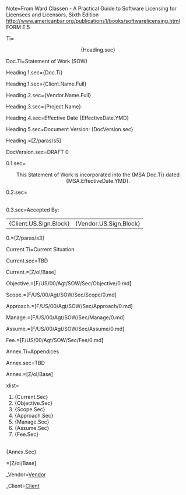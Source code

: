 Note=From Ward Classen  - A Practical Guide to Software Licensing for Licensees and Licensors, Sixth Edition http://www.americanbar.org/publications1/books/softwarelicensing.html FORM E.5

Ti=<center>{Heading.sec}</center>

Doc.Ti=Statement of Work (SOW)

Heading.1.sec={Doc.Ti}

Heading.1.sec={Client.Name.Full}

Heading.2.sec={Vendor.Name.Full}

Heading.3.sec={Project.Name}

Heading.4.sec=Effective Date {EffectiveDate.YMD}

Heading.5.sec=Document Version: {DocVersion.sec}

Heading.=[Z/paras/s5]

DocVersion.sec=DRAFT 0

0.1.sec=<center>This Statement of Work is incorporated into the {MSA.Doc.Ti} dated {MSA.EffectiveDate.YMD}. </center>

0.2.sec=<br><br>

0.3.sec=Accepted By:<br><table><tr><td>{Client.US.Sign.Block}</td><td>{Vendor.US.Sign.Block}</td></tr></table>

0.=[Z/paras/s3]

Current.Ti=Current Situation

Current.sec=TBD

Current.=[Z/ol/Base]

Objective.=[F/US/00/Agt/SOW/Sec/Objective/0.md]

Scope.=[F/US/00/Agt/SOW/Sec/Scope/0.md]

Approach.=[F/US/00/Agt/SOW/Sec/Approach/0.md]

Manage.=[F/US/00/Agt/SOW/Sec/Manage/0.md]

Assume.=[F/US/00/Agt/SOW/Sec/Assume/0.md]

Fee.=[F/US/00/Agt/SOW/Sec/Fee/0.md]

Annex.Ti=Appendices

Annex.sec=TBD

Annex.=[Z/ol/Base]

xlist=<ol><li>{Current.Sec}<li>{Objective.Sec}<li>{Scope.Sec}<li>{Approach.Sec}<li>{Manage.Sec}<li>{Assume.Sec}<li>{Fee.Sec}</ol><br>{Annex.Sec}

=[Z/ol/Base]

_Vendor=<a href="#" class="definedterm">Vendor</a>

_Client=<a href="#" class="definedterm">Client</a>

